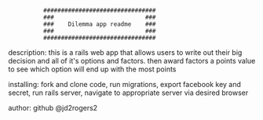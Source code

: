               ################################
              ###                          ###
              ###    Dilemma app readme    ###
              ###                          ###
              ################################

description:
this is a rails web app that allows users to write out their big decision and all of it's options and factors. then award factors a points value to see which option will end up with the most points

installing: 
fork and clone code, run migrations, export facebook key and secret, run rails server, navigate to appropriate server via desired browser

author:
github @jd2rogers2